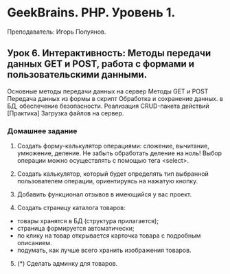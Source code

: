 # GeekBrains. PHP. Уровень 1.
Преподаватель: Игорь Полуянов.

## Урок 6. Интерактивность: Методы передачи данных GET и POST, работа с формами и пользовательскими данными.
Основные методы передачи данных на сервер Методы GET и POST Передача данных из формы в скрипт Обработка и сохранение данных. в БД, обеспечение безопасности. Реализация CRUD-пакета действий [Практика] Загрузка файлов на сервер.

### Домашнее задание

1. Создать форму-калькулятор операциями: сложение, вычитание, умножение, деление. Не забыть обработать деление на ноль! Выбор операции можно осуществлять с помощью тега \<select\>.

2. Создать калькулятор, который будет определять тип выбранной пользователем операции, ориентируясь на нажатую кнопку.

3. Добавить функционал отзывов в имеющийся у вас проект.

4. Создать страницу каталога товаров:

- товары хранятся в БД (структура прилагается);
- страница формируется автоматически;
- по клику на товар открывается карточка товара с подробным описанием.
- подумать, как лучше всего хранить изображения товаров.

5. (*) Сделать админку для товаров.